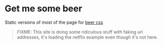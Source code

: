 # Get me some beer

Static versions of most of the page for [beer css](https://beercss.com)

> FIXME: This site is doing some ridiculous stuff with faking url addresses, it's loading the netflix example even though it's not here.